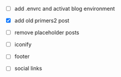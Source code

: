 - [ ] add .envrc and activat blog environment 
- [x] add old primers2 post
- [ ] remove placeholder posts
- [ ] iconify
- [ ] footer
- [ ] social links

